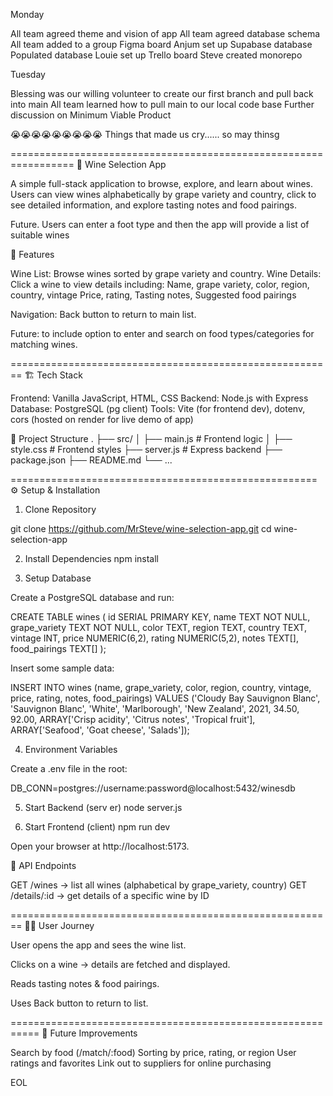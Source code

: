 Monday

All team agreed theme and vision of app
All team agreed database schema
All team added to a group Figma board
Anjum set up Supabase database
Populated database
Louie set up Trello board
Steve created monorepo

Tuesday

Blessing was our willing volunteer to create our first branch and pull back into main
All team learned how to pull main to our local code base
Further discussion on Minimum Viable Product

😭😭😭😭😭😭😭😭😭
Things that made us cry...... so may thinsg

=================================================================
🍷 Wine Selection App

A simple full-stack application to browse, explore, and learn about wines.
Users can view wines alphabetically by grape variety and country, click to see detailed information, and explore tasting notes and food pairings.

Future.
Users can enter a foot type and then the app will provide a list of suitable wines

🚀 Features

Wine List: Browse wines sorted by grape variety and country.
Wine Details: Click a wine to view details including:
Name, grape variety, color, region, country, vintage
Price, rating, Tasting notes, Suggested food pairings

Navigation: Back button to return to main list.

Future: to include option to enter and search on food types/categories for matching wines.

========================================================
🏗 Tech Stack

Frontend: Vanilla JavaScript, HTML, CSS
Backend: Node.js with Express
Database: PostgreSQL (pg client)
Tools: Vite (for frontend dev), dotenv, cors
(hosted on render for live demo of app)

📂 Project Structure
.
├── src/
│ ├── main.js # Frontend logic
│ ├── style.css # Frontend styles
├── server.js # Express backend
├── package.json
├── README.md
└── ...

=====================================================
⚙️ Setup & Installation

1. Clone Repository

git clone https://github.com/MrSteve/wine-selection-app.git
cd wine-selection-app

2. Install Dependencies
   npm install

3. Setup Database

Create a PostgreSQL database and run:

CREATE TABLE wines (
id SERIAL PRIMARY KEY,
name TEXT NOT NULL,
grape_variety TEXT NOT NULL,
color TEXT,
region TEXT,
country TEXT,
vintage INT,
price NUMERIC(6,2),
rating NUMERIC(5,2),
notes TEXT[],
food_pairings TEXT[]
);

Insert some sample data:

INSERT INTO wines (name, grape_variety, color, region, country, vintage, price, rating, notes, food_pairings)
VALUES
('Cloudy Bay Sauvignon Blanc', 'Sauvignon Blanc', 'White', 'Marlborough', 'New Zealand', 2021, 34.50, 92.00,
ARRAY['Crisp acidity', 'Citrus notes', 'Tropical fruit'],
ARRAY['Seafood', 'Goat cheese', 'Salads']);

4. Environment Variables

Create a .env file in the root:

DB_CONN=postgres://username:password@localhost:5432/winesdb

5. Start Backend (serv er)
   node server.js

6. Start Frontend (client)
   npm run dev

Open your browser at http://localhost:5173.

📡 API Endpoints

GET /wines → list all wines (alphabetical by grape_variety, country)
GET /details/:id → get details of a specific wine by ID

========================================================
👩‍💻 User Journey

User opens the app and sees the wine list.

Clicks on a wine → details are fetched and displayed.

Reads tasting notes & food pairings.

Uses Back button to return to list.

===========================================================
🔮 Future Improvements

Search by food (/match/:food)
Sorting by price, rating, or region
User ratings and favorites
Link out to suppliers for online purchasing

EOL
